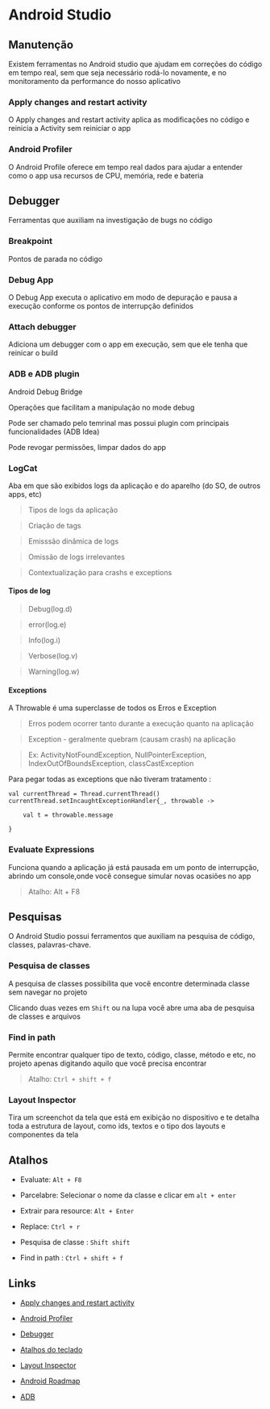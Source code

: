 # Android Studio

## Manutenção

Existem ferramentas no Android studio que ajudam em correções do código em tempo real, sem que seja necessário rodá-lo novamente, e no monitoramento da performance do nosso aplicativo


### Apply changes and restart activity

O Apply changes and restart activity aplica as modificações no código e reinicia a Activity sem reiniciar o app

### Android Profiler

O Android Profile oferece em tempo real dados para ajudar a entender como o app usa recursos de CPU, memória, rede e bateria

## Debugger

Ferramentas que auxiliam na investigação de bugs no código

### Breakpoint

Pontos de parada no código

### Debug App

O Debug App executa o aplicativo em modo de depuração e pausa a execução conforme os pontos de interrupção definidos

### Attach debugger

Adiciona um debugger com o app em execução, sem que ele tenha que reinicar o build

### ADB e ADB plugin

Android Debug Bridge

Operações que facilitam a manipulação no mode debug

Pode ser chamado pelo temrinal mas possui plugin com principais funcionalidades (ADB Idea)

Pode revogar permissões, limpar dados do app

### LogCat

Aba em que são exibidos logs da aplicação e do aparelho (do SO, de outros apps, etc)

> Tipos de logs da aplicação

> Criação de tags

> Emisssão dinâmica de logs

> Omissão de logs irrelevantes

> Contextualização para crashs e exceptions

#### Tipos de log

> Debug(log.d)

> error(log.e)

> Info(log.i)

> Verbose(log.v)

> Warning(log.w)

#### Exceptions

A Throwable é uma superclasse de todos os Erros e Exception

> Erros podem ocorrer tanto durante a execução quanto na aplicação

> Exception  - geralmente quebram (causam crash) na aplicação

> Ex: ActivityNotFoundException, NullPointerException, IndexOutOfBoundsException, classCastException

Para pegar todas as exceptions que não tiveram tratamento : 
````
val currentThread = Thread.currentThread()
currentThread.setIncaughtExceptionHandler{_, throwable ->

    val t = throwable.message

}
````

### Evaluate Expressions

Funciona quando a aplicação já está pausada em um ponto de interrupção, abrindo um console,onde você consegue simular novas ocasiões no app

> Atalho: Alt + F8

## Pesquisas

O Android Studio possui ferramentos que auxiliam na pesquisa de código, classes, palavras-chave.

### Pesquisa de classes 

A pesquisa de classes possibilita que você encontre determinada classe sem navegar no projeto

Clicando duas vezes em `Shift` ou na lupa você abre uma aba de pesquisa de classes e arquivos

### Find in path

Permite encontrar qualquer tipo de texto, código, classe, método e etc, no projeto apenas digitando aquilo que você precisa encontrar

> Atalho: `Ctrl + shift + f`

### Layout Inspector

Tira um screenchot da tela que está em exibição no dispositivo e te detalha toda a estrutura de layout, como ids, textos e o tipo dos layouts e componentes da tela

## Atalhos

* Evaluate: `Alt + F8`

* Parcelabre: Selecionar o nome da classe e clicar em `alt + enter`

* Extrair para resource: `Alt + Enter`

* Replace: `Ctrl + r`

* Pesquisa de classe : `Shift shift`

* Find in path : `Ctrl + shift + f`

## Links

* [Apply changes and restart activity](https://developer.android.com/studio/run#apply-changes)

* [Android Profiler](https://developer.android.com/studio/profile/android-profiler)

* [Debugger](https://developer.android.com/studio/debug)

* [Atalhos do teclado](https://developer.android.com/studio/intro/keyboard-shortcuts)

* [Layout Inspector](https://developer.android.com/studio/debug/layout-inspector)

* [Android Roadmap](https://roadmap.sh/android)

* [ADB](https://developer.android.com/studio/command-line/adb?hl=pt&gclid=Cj0KCQjw_viWBhD8ARIsAH1mCd4g_t-kojtXURGhJcelDKrAUwLpzUjBnSDAIad75zTcr6EIQrlnxBUaAntFEALw_wcB&gclsrc=aw.ds)

